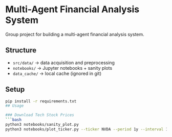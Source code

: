 # Multi-Agent Financial Analysis System

Group project for building a multi-agent financial analysis system.

## Structure
- `src/data/` → data acquisition and preprocessing
- `notebooks/` → Jupyter notebooks + sanity plots
- `data_cache/` → local cache (ignored in git)

## Setup
```bash
pip install -r requirements.txt
## Usage

### Download Tech Stock Prices
```bash
python3 notebooks/sanity_plot.py
python3 notebooks/plot_ticker.py --ticker NVDA --period 1y --interval 1d

